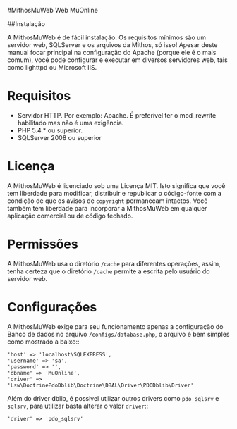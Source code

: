 #MithosMuWeb
Web MuOnline

##Instalação

A MithosMuWeb é de fácil instalação. Os requisitos mínimos são um servidor web,
SQLServer e os arquivos da Mithos, só isso! Apesar deste manual focar principal na
configuração do Apache (porque ele é o mais comum), você pode configurar e executar
em diversos servidores web, tais como lighttpd ou Microsoft IIS.

Requisitos
==========

-  Servidor HTTP. Por exemplo: Apache. É preferível ter o mod\_rewrite
   habilitado mas não é uma exigência.
-  PHP 5.4.* ou superior.
-  SQLServer 2008 ou superior

Licença
=======

A MithosMuWeb é licenciado sob uma Licença MIT. Isto significa que você tem
liberdade para modificar, distribuir e republicar o código-fonte com a condição
de que os avisos de `copyright` permaneçam intactos. Você também tem liberdade
para incorporar a MithosMuWeb em qualquer aplicação comercial ou de código fechado.

Permissões
==========

A MithosMuWeb usa o diretório ``/cache`` para diferentes operações, assim,
tenha certeza que o diretório ``/cache`` permite a escrita pelo usuário do servidor web.

Configurações
=============

A MithosMuWeb exige para seu funcionamento apenas a configuração do Banco de dados no arquivo
``/configs/database.php``, o arquivo é bem simples como mostrado a baixo::

    'host' => 'localhost\SQLEXPRESS',
    'username' => 'sa',
    'password' => '',
    'dbname' => 'MuOnline',
    'driver' => 'Lsw\DoctrinePdoDblib\Doctrine\DBAL\Driver\PDODblib\Driver'

Além do driver dblib, é possivel utilizar outros drivers como ``pdo_sqlsrv`` e ``sqlsrv``, para utilizar
basta alterar o valor ``driver``::

    'driver' => 'pdo_sqlsrv'
